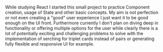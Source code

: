 While studying React I started this small project to practice Component creation, usage of State and other basic concepts.
My aim is not perfection or not even creating a "good" user experience I just want it to be good enough on the UI front.
Furthermore currently I don't plan on diving deep in functionality or offering multiple options for the user while clearly there is a lot of potentially exciting and challenging problems to solve with the implementation of serching for triplet cards instead of pairs or generating fully flexible and responsive UI for example.
